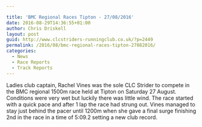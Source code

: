 ```yaml
---

title: 'BMC Regional Races Tipton - 27/08/2016'
date: 2016-08-29T14:36:55+01:00
author: Chris Driskell
layout: post
guid: http://www.clcstriders-runningclub.co.uk/?p=2449
permalink: /2016/08/bmc-regional-races-tipton-27082016/
categories:
  - News
  - Race Reports
  - Track Reports
---
```

Ladies club captain, Rachel Vines was the sole CLC Strider to compete in the BMC regional 1500m race held at Tipton on Saturday 27 August. Conditions were very wet but luckily there was little wind. The race started with a quick pace and after 1 lap the race had strung out. Vines managed to stay just behind the pacer until 1200m when she gave a final surge finishing 2nd in the race in a time of 5:09.2 setting a new club record.